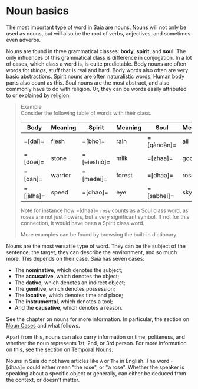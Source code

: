 ---
---
# Noun basics
The most important type of word in Saia are nouns. Nouns will not only be used as nouns, but will also be the root of verbs, adjectives, and sometimes even adverbs.

Nouns are found in three grammatical classes: **body**, **spirit**, and **soul**. The only influences of this grammatical class is difference in conjugation. In a lot of cases, which class a word is, is quite predictable. Body nouns are often words for _things_, stuff that is real and hard. Body words also often are very basic abstractions. Spirit nouns are often naturalistic words. Human body parts also count as this. Soul nouns are the most abstract, and also commonly have to do with religion. Or, they can be words easily attributed to or explained by religion.

> Example  
> Consider the following table of words with their class.
> 
> **Body**  | Meaning | **Spirit**  | Meaning | **Soul**   | Meaning
> ----------|---------|-------------|---------|------------|---------
> =[dai]=   | flesh   | =[bho]=     | rain    | =[qàndàn]= | all
> =[dòei]=  | stone   | =[eieshiò]= | milk    | =[zhaa]=   | god
> =[oàn]=   | warrior | =[medei]=   | forest  | =[dhaa]=   | rose
> =[jàlha]= | speed   | =[dhào]=    | eye     | =[sabhei]= | sky
>
> Note for instance how =[dhaa]= `rose` counts as a Soul class word, as roses are not just flowers, but a very significant symbol. If not for this connection, it would have been a Spirit class word.
> 
> More examples can be found by browsing the built-in dictionary.

Nouns are the most versatile type of word. They can be the subject of the sentence, the target, they can describe the environment, and so much more. This depends on their case. Saia has seven cases:
* The **nominative**, which denotes the subject;
* The **accusative**, which denotes the object;
* The **dative**, which denotes an indirect object;
* The **genitive**, which denotes possession;
* The **locative**, which denotes time and place;
* The **instrumental**, which denotes a tool;
* And the **causative**, which denotes a reason.

See the chapter on nouns for more information. In particular, the section on [Noun Cases](/grammar/noun-cases) and what follows.

Apart from this, nouns can also carry information on time, politeness, and whether the noun represents 1st, 2nd, or 3rd person. For more information on this, see the section on [Temporal Nouns](/grammar/temporal-nouns).

Nouns in Saia do not have articles like `A` or `The` in English. The word =[dhaa]= could either mean "the rose", or "a rose". Whether the speaker is speaking about a specific object or generally, can either be deduced from the context, or doesn't matter.